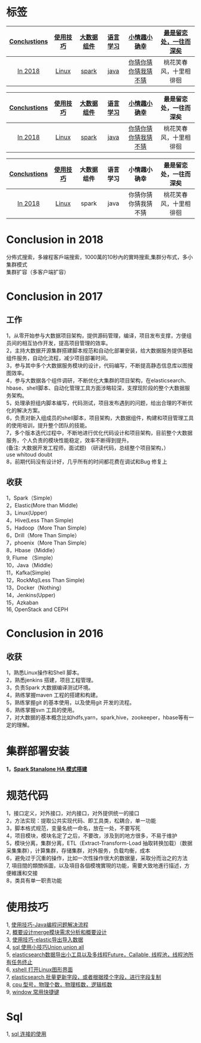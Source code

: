 # 标签
| <a href="">Conclustions</a> | <a href="">使用技巧</a> | <a href="">大数据组件</a> | <a href="">语言学习</a> | <a href="">小情趣小确幸</a> | <a href="">最是留恋处，一往而深矣</a> |  
|:------------:|:----------:|:---------:|:----------:|:----------:|:----------:|  
| <a href="">In 2018</a> | <a href="">Linux</a> | <a href="">spark</a>|<a href="">java</a> | <a href="">你猜你猜你猜我猜不猜</a> | 桃花笑春风，十里相徘徊 |  


| <a href="">Conclustions</a> | <a href="">使用技巧</a> | <a href="">大数据组件</a> | <a href="">语言学习</a> | <a href="">小情趣小确幸</a> | 最是留恋处，一往而深矣 |  
|:------------:|:----------:|:---------:|:----------:|:----------:|:----------:|  
| <a href="">In 2018</a> | <a href="">Linux</a> | <a href="">spark</a>|<a href="">java</a> | <a href="">你猜你猜你猜我猜不猜</a> | 桃花笑春风，十里相徘徊 |  

| <a href="">Conclustions</a> | <a href="">使用技巧</a> | 大数据组件 | 语言学习 | 小情趣小确幸 | 最是留恋处，一往而深矣 |  
|:------------:|:----------:|:---------:|:----------:|:----------:|:----------:|  
| <a href="">In 2018</a> | <a href="">Linux</a> | spark|java | 你猜你猜你猜我猜不猜 | 桃花笑春风，十里相徘徊 | 


# Conclusion in 2018 
分佈式搜索，多線程客戶端搜索，1000萬的10秒內的實時搜索,集群分布式，多小集群模式  
集群扩容（多客户端扩容）
 
# Conclusion in 2017
## 工作
1，从零开始参与大数据项目架构，提供源码管理，编译，项目发布支撑，方便组员间的相互协作开发，提高项目管理的效率。  
2，主持大数据开源集群搭建脚本规范和自动化部署安装，给大数据服务提供基础组件服务，自动化流程，减少项目部署时间。  
3，参与其中多个大数据服务模块的设计，代码编写，不断提高静态信息库以图搜图效率。  
4，参与大数据各个组件调研，不断优化大集群的项目架构，在elasticsearch、hbase、shell脚本、自动化管理工具方面涉略较深，支撑现阶段的整个大数据服务架构。  
5，处理承担组内脚本编写，代码测试，项目发布遇到的问题，给出合理的不断优化的解决方案。  
6，负责对新入组成员的shell脚本，项目架构，大数据组件，构建和项目管理工具的使用培训，提升整个团队的技能。  
7，多个版本迭代过程中，不断地进行优化代码设计和项目架构，目前整个大数据服务，个人负责的模块性能稳定，效率不断得到提升。  
(备注: 大数据开发工程师，面试题)
（研读代码，总结整个项目架构，）  
use whitoud doubt  
8，前期代码没有设计好，几乎所有的时间都花费在调试和Bug 修复上
## 收获
1，Spark（Simple）  
2，Elastic(More than Middle)  
3，Linux(Upper)   
4，Hive(Less Than Simple)  
5，Hadoop（More Than Simple）  
6，Drill（More Than Simple）  
7，phoenix（More Than Simple）  
8，Hbase（Middle）  
9, Flume （Simple）  
10，Java（Middle）  
11，Kafka(Simple)   
12，RockMq(Less Than Simple)  
13，Docker（Nothing）  
14，Jenkins(Upper)  
15，Azkaban  
16, OpenStack and CEPH 


# Conclusion in 2016
## 收获
1，熟悉Linux操作和Shell 脚本。  
2，熟悉jenkins 搭建，项目工程管理。  
3，负责Spark 大数据编译测试环境。  
4，熟练掌握maven 工程的搭建和构建。    
5，熟练掌握git 的基本使用，以及使用git 开发的流程。  
6，熟练掌握svn 工具的使用。  
7，对大数据的基本概念比如hdfs,yarn，spark,hive，zookeeper，hbase等有一定的理解。  


# 集群部署安装
#### 1，[Spark Stanalone HA 模式搭建](AADocs/bigdata-docs/compute-components-docs/sparkbasic-docs/standalone.md)


# 规范代码
1，接口定义，对外接口，对内接口，对外提供统一的接口    
2，方法实现：提取公共实现代码、即工具类，松耦合，单一功能  
3，脚本格式规范，变量名统一命名，放在一处，不要写死  
4，项目模块，模块名定了之后，不要改，涉及到的地方很多，不易于维护  
5，模块分离，集群分离，ETL（Extract-Transform-Load 抽取转换加载）（数据采集集群），计算集群，存储集群，对外服务，负载均衡，成本  
6，避免过于沉重的操作，比如一次性操作很大的数据量，采取分而治之的方法  
7, 項目間的類關係圖，以及項目各個模塊實現的功能，需要大致地進行描述，方便維護和交接  
8，类具有单一职责功能  


# 使用技巧
1, [使用技巧-Java编程问题解决流程](AADocs/skill-docs/skill-howtosolvejavaprogrammingbug.md)  
2, [概要设计merge模块需求分析和概要设计](AADocs/skill-docs/skill-Outlinedesign.md)   
3, [使用技巧-elastic导出导入数据](AADocs/skill-docs/skill-elastic-data-import-and-export.md)  
4, [sql 使用小技巧Union,union all](AADocs/skill-docs/skil-mysql-use.md)  
5, [elasticsearch数据导出小工具以及多线程Future，Callable, 线程池，线程池所有任务终止](AADocs/bigdata-docs/search-engine-docs/elscticsearch-docs/elstic-export-demo-tool.md)  
6, [xshell 打开Linux图形界面](AADocs/skill-docs/shell-xshell.md)  
7, [elasticsearch 批量更新字段，或者根据摸个字段，进行字段复制](AADocs/bigdata-docs/search-engine-docs/elscticsearch-docs/elastic-update-Query-butch.md)  
8, [cpu 型号，物理个数，物理核数，逻辑核数](Linux-cpu-info-demo.md)  
9, [window 常用快捷键](AADocs/skill-docs/window-keyword.md)  

# Sql 
1, [sql 连接的使用](AADocs/skill-docs/skill-mysql-relations.md)



